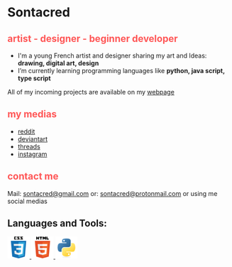 # Sontacred

## <font style="color:#FF5757">artist - designer - beginner developer</font>

- I'm a young French artist and designer sharing my art and Ideas:
**drawing, digital art, design** 
- I’m currently learning programming languages like 
**python, java script, type script**  
  
All of my incoming projects are available on my [webpage](https://sontacred.github.io/Sontacred.portfolio.io/index.html)  

## <font style="color:#FF5757">my medias</font>
- [reddit](https://www.reddit.com/u/Legochems)
- [deviantart](https://www.deviantart.com/sontacred)
- [threads](https://www.deviantart.com/sontacred) 
- [instagram](https://www.instagram.com/sontacred/)

## <font style="color:#FF5757">contact me</font>
Mail: sontacred@gmail.com
or: sontacred@protonmail.com
or using me social medias
  
<h2 align="left">Languages and Tools:</h2>  
<p align="left"> <a href="https://www.w3schools.com/css/" target="_blank" rel="noreferrer"> <img src="https://raw.githubusercontent.com/devicons/devicon/master/icons/css3/css3-original-wordmark.svg" alt="css3" width="50" height="50"/> </a> <a href="https://www.w3.org/html/" target="_blank" rel="noreferrer"> <img src="https://raw.githubusercontent.com/devicons/devicon/master/icons/html5/html5-original-wordmark.svg" alt="html5" width="50" height="50"/> </a> <a href="https://www.python.org" target="_blank" rel="noreferrer"> <img src="https://raw.githubusercontent.com/devicons/devicon/master/icons/python/python-original.svg" alt="python" width="50" height="50"/> </a> </p>
